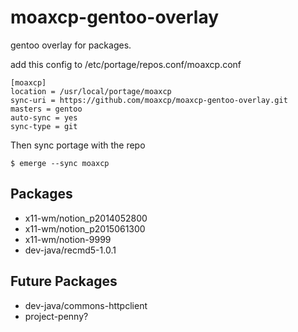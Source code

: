 # moaxcp-gentoo-overlay
gentoo overlay for packages.

add this config to /etc/portage/repos.conf/moaxcp.conf

    [moaxcp]
    location = /usr/local/portage/moaxcp
    sync-uri = https://github.com/moaxcp/moaxcp-gentoo-overlay.git
    masters = gentoo
    auto-sync = yes
    sync-type = git


Then sync portage with the repo

    $ emerge --sync moaxcp

## Packages
* x11-wm/notion_p2014052800
* x11-wm/notion_p2015061300
* x11-wm/notion-9999
* dev-java/recmd5-1.0.1


## Future Packages
* dev-java/commons-httpclient
* project-penny?

